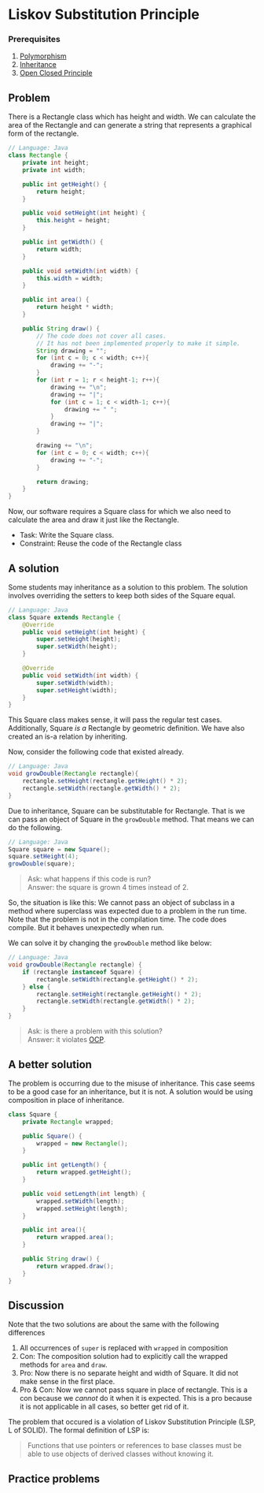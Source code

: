 # Liskov Substitution Principle
### Prerequisites
1. [Polymorphism](polymorphism)
2. [Inheritance](inheritance)
3. [Open Closed Principle](ocp)

## Problem
There is a Rectangle class which has height and width.
We can calculate the area of the Rectangle and can generate a string that represents a graphical form of the rectangle. 

```java
// Language: Java
class Rectangle {
    private int height;
    private int width;

    public int getHeight() {
        return height;
    }

    public void setHeight(int height) {
        this.height = height;
    }

    public int getWidth() {
        return width;
    }

    public void setWidth(int width) {
        this.width = width;
    }

    public int area() {
        return height * width;
    }

    public String draw() {
        // The code does not cover all cases.
        // It has not been implemented properly to make it simple.
        String drawing = "";
        for (int c = 0; c < width; c++){
            drawing += "-";
        }
        for (int r = 1; r < height-1; r++){
            drawing += "\n";
            drawing += "|";
            for (int c = 1; c < width-1; c++){
                drawing += " ";
            }
            drawing += "|";
        }

        drawing += "\n";
        for (int c = 0; c < width; c++){
            drawing += "-";
        }

        return drawing;
    }
}
```

Now, our software requires a Square class for which we also need to calculate the area and draw it just like the Rectangle.  

* Task: Write the Square class.
* Constraint: Reuse the code of the Rectangle class

## A solution
Some students may inheritance as a solution to this problem.
The solution involves overriding the setters to keep both sides of the Square equal.

```java
// Language: Java
class Square extends Rectangle {
    @Override
    public void setHeight(int height) {
        super.setHeight(height);
        super.setWidth(height);
    }

    @Override
    public void setWidth(int width) {
        super.setWidth(width);
        super.setHeight(width);
    }
}
```

This Square class makes sense, it will pass the regular test cases.
Additionally, Square _is a_ Rectangle by geometric definition.
We have also created an is-a relation by inheriting.

Now, consider the following code that existed already.

```java
// Language: Java
void growDouble(Rectangle rectangle){
    rectangle.setHeight(rectangle.getHeight() * 2);
    rectangle.setWidth(rectangle.getWidth() * 2);
}
```

Due to inheritance, Square can be substitutable for Rectangle.
That is we can pass an object of Square in the `growDouble` method.
That means we can do the following.
```java
// Language: Java
Square square = new Square();
square.setHeight(4);
growDouble(square);
```
> Ask: what happens if this code is run?  
> Answer: the square is grown 4 times instead of 2.

So, the situation is like this: We cannot pass an object of subclass in a method where superclass was expected due to a problem in the run time.
Note that the problem is not in the compilation time.
The code does compile.
But it behaves unexpectedly when run.

We can solve it by changing the `growDouble` method like below:
```java
// Language: Java
void growDouble(Rectangle rectangle) {
    if (rectangle instanceof Square) {
        rectangle.setWidth(rectangle.getHeight() * 2);
    } else {
        rectangle.setHeight(rectangle.getHeight() * 2);
        rectangle.setWidth(rectangle.getWidth() * 2);
    }
}
```
> Ask: is there a problem with this solution?  
> Answer: it violates [OCP](ocp).

## A better solution
The problem is occurring due to the misuse of inheritance.
This case seems to be a good case for an inheritance, but it is not.
A solution would be using composition in place of inheritance.

```java
class Square {
    private Rectangle wrapped;

    public Square() {
        wrapped = new Rectangle();
    }

    public int getLength() {
        return wrapped.getHeight();
    }

    public void setLength(int length) {
        wrapped.setWidth(length);
        wrapped.setHeight(length);
    }

    public int area(){
        return wrapped.area();
    }

    public String draw() {
        return wrapped.draw();
    }
}
```
## Discussion
Note that the two solutions are about the same with the following differences
1. All occurrences of `super` is replaced with `wrapped` in composition
2. Con: The composition solution had to explicitly call the wrapped methods for `area` and `draw`.
3. Pro: Now there is no separate height and width of Square. It did not make sense in the first place.
4. Pro & Con: Now we cannot pass square in place of rectangle. This is a con because we _cannot_ do it when it is expected. This is a pro because it is not applicable in all cases, so better get rid of it.

The problem that occured is a violation of Liskov Substitution Principle (LSP, L of SOLID). The formal definition of LSP is:

> Functions that use pointers or references to base classes must be able to use objects of derived classes without knowing it.

## Practice problems